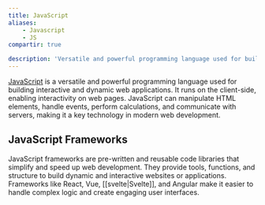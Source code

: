 ```yaml
---
title: JavaScript
aliases:
    - Javascript
    - JS
compartir: true

description: 'Versatile and powerful programming language used for building interactive and dynamic web applications.'
---
```


[JavaScript](https://en.wikipedia.org/wiki/JavaScript) is a versatile and powerful programming language used for building interactive and dynamic web applications. It runs on the client-side, enabling interactivity on web pages. JavaScript can manipulate HTML elements, handle events, perform calculations, and communicate with servers, making it a key technology in modern web development.

## JavaScript Frameworks

JavaScript frameworks are pre-written and reusable code libraries that simplify and speed up web development. They provide tools, functions, and structure to build dynamic and interactive websites or applications. Frameworks like React, Vue, [[svelte|Svelte]], and Angular make it easier to handle complex logic and create engaging user interfaces.
